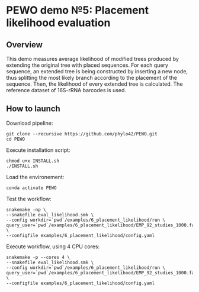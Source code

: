 # PEWO demo №5: Placement likelihood evaluation

## Overview

This demo measures average likelihood of modified trees produced by extending the original tree with placed sequences. 
For each query sequence, an extended tree is being constructed by inserting a new node, thus splitting the most likely branch according to the placement of the sequence.
Then, the likelihood of every extended tree is calculated. 
The reference dataset of 16S-rRNA barcodes is used.

## How to launch

Download pipeline:
```
git clone --recursive https://github.com/phylo42/PEWO.git
cd PEWO
```

Execute installation script:
```
chmod u+x INSTALL.sh
./INSTALL.sh
```

Load the environement:
```
conda activate PEWO
```

Test the workflow:
```
snakemake -np \
--snakefile eval_likelihood.smk \
--config workdir=`pwd`/examples/6_placement_likelihood/run \
query_user=`pwd`/examples/6_placement_likelihood/EMP_92_studies_1000.fas \
--configfile examples/6_placement_likelihood/config.yaml
```

Execute workflow, using 4 CPU cores:
```
snakemake -p --cores 4 \
--snakefile eval_likelihood.smk \
--config workdir=`pwd`/examples/6_placement_likelihood/run \
query_user=`pwd`/examples/6_placement_likelihood/EMP_92_studies_1000.fas \
--configfile examples/6_placement_likelihood/config.yaml
```
